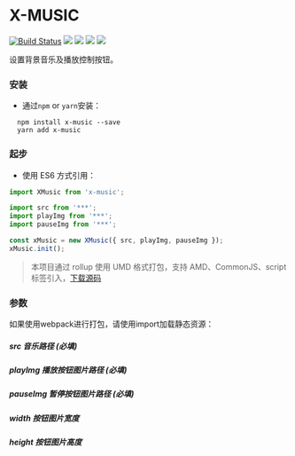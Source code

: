 # X-MUSIC
[![Build Status](https://travis-ci.org/codexu/x-build-cli.svg?branch=master)](https://travis-ci.org/codexu/x-build-cli)
[![](https://img.shields.io/npm/v/x-music.svg)](https://www.npmjs.com/package/x-music)
[![](https://img.shields.io/github/size/codexu/x-music/dist/x-music.min.js.svg)](https://github.com/codexu/x-music/tree/master/dist)
[![](https://img.shields.io/npm/dm/x-music.svg)](https://www.npmjs.com/package/x-music)
[![](https://img.shields.io/github/license/codexu/x-music.svg)](https://github.com/codexu/x-music/blob/master/LICENSE)

设置背景音乐及播放控制按钮。

### 安装

- 通过`npm` or `yarn`安装：

```
  npm install x-music --save
  yarn add x-music
```

### 起步

- 使用 ES6 方式引用：

``` javascript
import XMusic from 'x-music';

import src from '***';
import playImg from '***';
import pauseImg from '***';

const xMusic = new XMusic({ src, playImg, pauseImg });
xMusic.init();
```

> 本项目通过 rollup 使用 UMD 格式打包，支持 AMD、CommonJS、script 标签引入，[下载源码](https://github.com/codexu/x-music/tree/master/dist)

### 参数

如果使用webpack进行打包，请使用import加载静态资源：

##### src 音乐路径 (必填)

##### playImg 播放按钮图片路径 (必填)

##### pauseImg 暂停按钮图片路径 (必填)

##### width 按钮图片宽度

##### height 按钮图片高度


